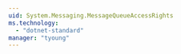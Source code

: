 ```yaml
---
uid: System.Messaging.MessageQueueAccessRights
ms.technology: 
  - "dotnet-standard"
manager: "tyoung"
---
```


